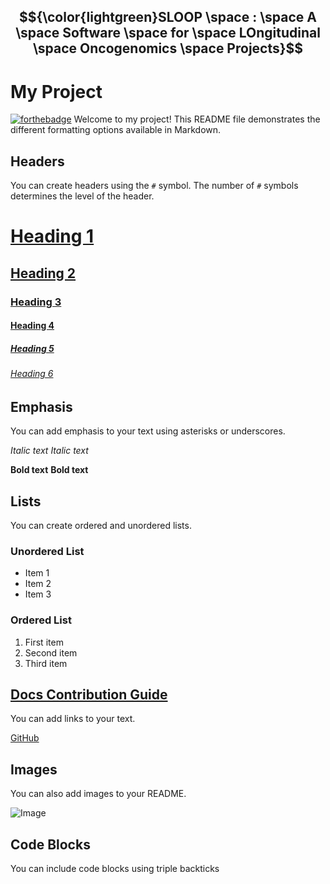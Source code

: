 ## $${\color{lightgreen}SLOOP \space : \space A \space Software \space for \space LOngitudinal \space Oncogenomics \space Projects}$$
# My Project

[![forthebadge](https://forthebadge.com/images/featured/featured-compatibility-betamax.svg)](https://forthebadge.com)
Welcome to my project! This README file demonstrates the different formatting options available in Markdown.

## Headers

You can create headers using the `#` symbol. The number of `#` symbols determines the level of the header.

# [Heading 1](#heading-1)
## [Heading 2](#heading-2)
### [Heading 3](#heading-3)
#### [Heading 4](#heading-4)
##### [Heading 5](#heading-5)
###### [Heading 6](#heading-6)

## Emphasis

You can add emphasis to your text using asterisks or underscores.

*Italic text*
_Italic text_

**Bold text**
__Bold text__

## Lists

You can create ordered and unordered lists.

### Unordered List

- Item 1
- Item 2
- Item 3

### Ordered List

1. First item
2. Second item
3. Third item

## [Docs Contribution Guide](https://www.codecademy.com/pages/contribute-docs)

You can add links to your text.

[GitHub](https://github.com)

## Images

You can also add images to your README.

![Image](https://example.com/image.jpg)

## Code Blocks

You can include code blocks using triple backticks